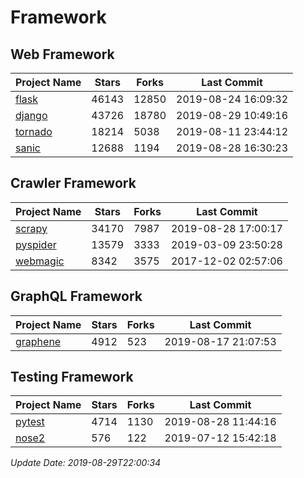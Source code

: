 # Framework

## Web Framework

| Project Name | Stars | Forks | Last Commit |
| ------------ | ----- | ----- | ----------- |
| [flask](https://github.com/pallets/flask) | 46143 | 12850 | 2019-08-24 16:09:32 |
| [django](https://github.com/django/django) | 43726 | 18780 | 2019-08-29 10:49:16 |
| [tornado](https://github.com/tornadoweb/tornado) | 18214 | 5038 | 2019-08-11 23:44:12 |
| [sanic](https://github.com/huge-success/sanic) | 12688 | 1194 | 2019-08-28 16:30:23 |

## Crawler Framework

| Project Name | Stars | Forks | Last Commit |
| ------------ | ----- | ----- | ----------- |
| [scrapy](https://github.com/scrapy/scrapy) | 34170 | 7987 | 2019-08-28 17:00:17 |
| [pyspider](https://github.com/binux/pyspider) | 13579 | 3333 | 2019-03-09 23:50:28 |
| [webmagic](https://github.com/code4craft/webmagic) | 8342 | 3575 | 2017-12-02 02:57:06 |

## GraphQL Framework

| Project Name | Stars | Forks | Last Commit |
| ------------ | ----- | ----- | ----------- |
| [graphene](https://github.com/graphql-python/graphene) | 4912 | 523 | 2019-08-17 21:07:53 |

## Testing Framework

| Project Name | Stars | Forks | Last Commit |
| ------------ | ----- | ----- | ----------- |
| [pytest](https://github.com/pytest-dev/pytest) | 4714 | 1130 | 2019-08-28 11:44:16 |
| [nose2](https://github.com/nose-devs/nose2) | 576 | 122 | 2019-07-12 15:42:18 |

*Update Date: 2019-08-29T22:00:34*